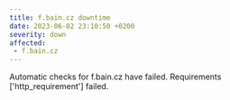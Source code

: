 ```yaml
---
title: f.bain.cz downtime
date: 2023-06-02 23:10:50 +0200
severity: down
affected:
 - f.bain.cz
---
```

Automatic checks for f.bain.cz have failed. Requirements ['http_requirement'] failed.
